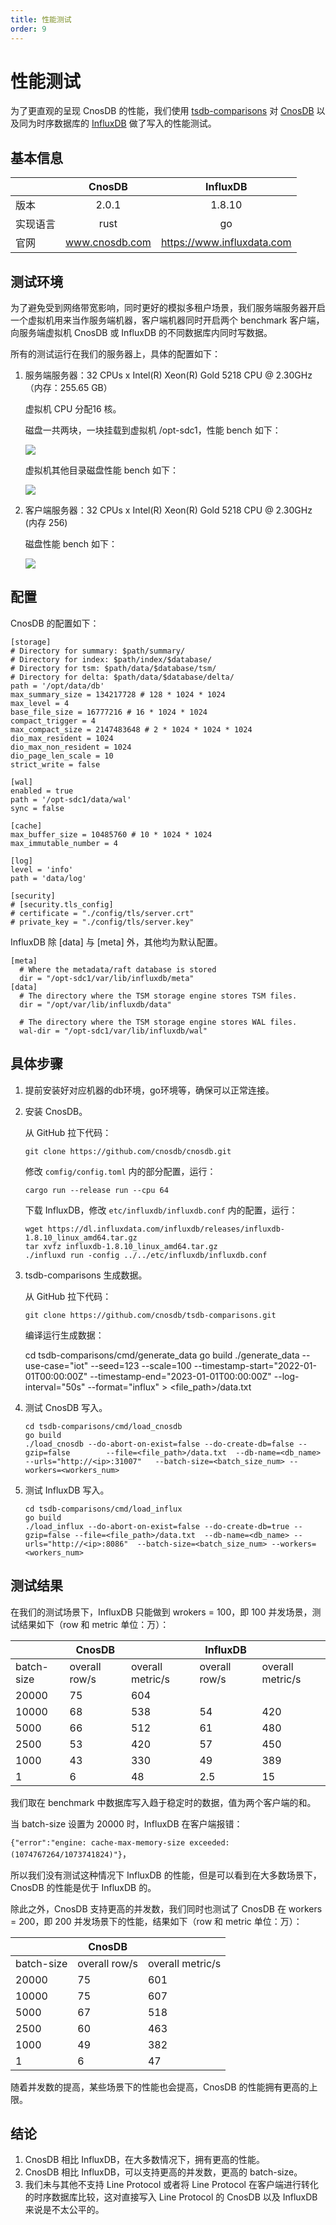 ```yaml
---
title: 性能测试
order: 9
---
```


# 性能测试

为了更直观的呈现 CnosDB 的性能，我们使用 [tsdb-comparisons](https://github.com/cnosdb/tsdb-comparisons) 对 [CnosDB](https://github.com/cnosdb/cnosdb) 以及同为时序数据库的 [InfluxDB](https://github.com/influxdata/influxdb) 做了写入的性能测试。

## 基本信息

|      |     CnosDB     |          InfluxDB          |
|------|:--------------:|:--------------------------:|
| 版本   |     2.0.1      |           1.8.10           |
| 实现语言 |      rust      |             go             |
| 官网   | www.cnosdb.com | https://www.influxdata.com |

## 测试环境

为了避免受到网络带宽影响，同时更好的模拟多租户场景，我们服务端服务器开启一个虚拟机用来当作服务端机器，客户端机器同时开启两个 benchmark 客户端，向服务端虚拟机 CnosDB 或 InfluxDB 的不同数据库内同时写数据。

所有的测试运行在我们的服务器上，具体的配置如下：

1. 服务端服务器：32 CPUs x Intel(R) Xeon(R) Gold 5218 CPU @ 2.30GHz（内存：255.65 GB）

   虚拟机 CPU 分配16 核。

   磁盘一共两块，一块挂载到虚拟机 /opt-sdc1，性能 bench 如下：

   ![](/_static/img/nvme_bench.png)

   虚拟机其他目录磁盘性能 bench 如下：

   ![](/_static/img/other_bench.png)



2. 客户端服务器：32 CPUs x Intel(R) Xeon(R) Gold 5218 CPU @ 2.30GHz (内存 256)

   磁盘性能 bench 如下：

   ![](/_static/img/19bench.png)

## 配置

CnosDB 的配置如下：

```
[storage]
# Directory for summary: $path/summary/
# Directory for index: $path/index/$database/
# Directory for tsm: $path/data/$database/tsm/
# Directory for delta: $path/data/$database/delta/
path = '/opt/data/db'
max_summary_size = 134217728 # 128 * 1024 * 1024
max_level = 4
base_file_size = 16777216 # 16 * 1024 * 1024
compact_trigger = 4
max_compact_size = 2147483648 # 2 * 1024 * 1024 * 1024
dio_max_resident = 1024
dio_max_non_resident = 1024
dio_page_len_scale = 10
strict_write = false

[wal]
enabled = true
path = '/opt-sdc1/data/wal'
sync = false

[cache]
max_buffer_size = 10485760 # 10 * 1024 * 1024
max_immutable_number = 4

[log]
level = 'info'
path = 'data/log'

[security]
# [security.tls_config]
# certificate = "./config/tls/server.crt"
# private_key = "./config/tls/server.key"
```

InfluxDB 除 [data] 与 [meta] 外，其他均为默认配置。

```
[meta]
  # Where the metadata/raft database is stored
  dir = "/opt-sdc1/var/lib/influxdb/meta"
[data]
  # The directory where the TSM storage engine stores TSM files.
  dir = "/opt/var/lib/influxdb/data"

  # The directory where the TSM storage engine stores WAL files.
  wal-dir = "/opt-sdc1/var/lib/influxdb/wal"
```

## 具体步骤

1. 提前安装好对应机器的db环境，go环境等，确保可以正常连接。

2. 安装 CnosDB。

   从 GitHub 拉下代码：

   ```
   git clone https://github.com/cnosdb/cnosdb.git
   ```

   修改 `comfig/config.toml` 内的部分配置，运行：

    ````
    cargo run --release run --cpu 64
    ````

   下载 InfluxDB，修改 `etc/influxdb/influxdb.conf` 内的配置，运行：

   ```
   wget https://dl.influxdata.com/influxdb/releases/influxdb-1.8.10_linux_amd64.tar.gz
   tar xvfz influxdb-1.8.10_linux_amd64.tar.gz
   ./influxd run -config ../../etc/influxdb/influxdb.conf
   ```

3. tsdb-comparisons 生成数据。

   从 GitHub 拉下代码：

   ```
   git clone https://github.com/cnosdb/tsdb-comparisons.git
   ```

   编译运行生成数据：

   	cd tsdb-comparisons/cmd/generate_data
   	go build
   	./generate_data --use-case="iot" --seed=123 --scale=100          --timestamp-start="2022-01-01T00:00:00Z" --timestamp-end="2023-01-01T00:00:00Z" --log-interval="50s" --format="influx"   > <file_path>/data.txt

4. 测试 CnosDB 写入。

   ```
   cd tsdb-comparisons/cmd/load_cnosdb
   go build
   ./load_cnosdb --do-abort-on-exist=false --do-create-db=false --gzip=false        --file=<file_path>/data.txt  --db-name=<db_name> --urls="http://<ip>:31007"   --batch-size=<batch_size_num> --workers=<workers_num>
   ```

5. 测试 InfluxDB 写入。

   ```
   cd tsdb-comparisons/cmd/load_influx
   go build
   ./load_influx --do-abort-on-exist=false --do-create-db=true --gzip=false --file=<file_path>/data.txt  --db-name=<db_name> --urls="http://<ip>:8086"  --batch-size=<batch_size_num> --workers=<workers_num>
   ```

## 测试结果

在我们的测试场景下，InfluxDB 只能做到 wrokers = 100，即 100 并发场景，测试结果如下（row 和 metric 单位：万）：

|            | CnosDB        |                  | InfluxDB      |                  |
| ---------- | ------------- | ---------------- | ------------- | ---------------- |
| batch-size | overall row/s | overall metric/s | overall row/s | overall metric/s |
| 20000      | 75            | 604              |               |                  |
| 10000      | 68            | 538              | 54            | 420              |
| 5000       | 66            | 512              | 61            | 480              |
| 2500       | 53            | 420              | 57            | 450              |
| 1000       | 43            | 330              | 49            | 389              |
| 1          | 6             | 48               | 2.5           | 15               |

我们取在 benchmark 中数据库写入趋于稳定时的数据，值为两个客户端的和。

当 batch-size 设置为 20000 时，InfluxDB 在客户端报错：

`{"error":"engine: cache-max-memory-size exceeded: (1074767264/1073741824)"}`，

所以我们没有测试这种情况下 InfluxDB 的性能，但是可以看到在大多数场景下，CnosDB 的性能是优于 InfluxDB 的。

除此之外，CnosDB 支持更高的并发数，我们同时也测试了 CnosDB 在 workers = 200，即 200 并发场景下的性能，结果如下（row 和 metric 单位：万）：

|            | CnosDB        |                  |
| ---------- | ------------- | ---------------- |
| batch-size | overall row/s | overall metric/s |
| 20000      | 75            | 601              |
| 10000      | 75            | 607              |
| 5000       | 67            | 518              |
| 2500       | 60            | 463              |
| 1000       | 49            | 382              |
| 1          | 6             | 47               |

随着并发数的提高，某些场景下的性能也会提高，CnosDB 的性能拥有更高的上限。

## 结论

1. CnosDB 相比 InfluxDB，在大多数情况下，拥有更高的性能。
2. CnosDB 相比 InfluxDB，可以支持更高的并发数，更高的 batch-size。
3. 我们未与其他不支持 Line Protocol 或者将 Line Protocol 在客户端进行转化的时序数据库比较，这对直接写入 Line Protocol 的 CnosDB 以及 InfluxDB 来说是不太公平的。